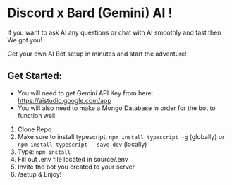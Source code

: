 # Discord x Bard (Gemini) AI !
If you want to ask AI any questions or chat with AI smoothly and fast then We got you!

Get your own AI Bot setup in minutes and start the adventure!
## Get Started:

- You will need to get Gemini API Key from here: https://aistudio.google.com/app
- You will also need to make a Mongo Database in order for the bot to function well

1. Clone Repo
2. Make sure to install typescript, `npm install typescript -g` (globally) or `npm install typescript --save-dev` (locally)
3. Type: `npm install`
4. Fill out .env file located in source/.env
5. Invite the bot you created to your server
6. /setup & Enjoy!

